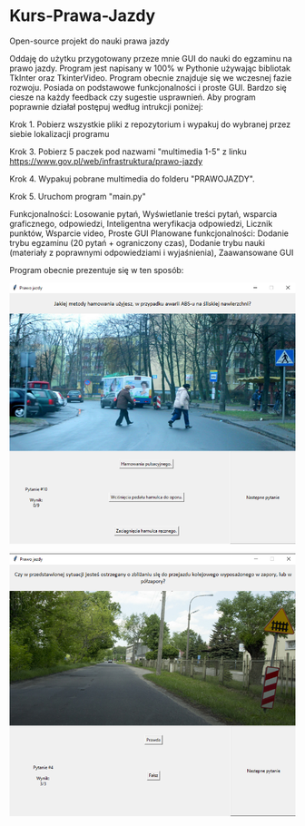 # Kurs-Prawa-Jazdy
Open-source projekt do nauki prawa jazdy

Oddaję do użytku przygotowany przeze mnie GUI do nauki do egzaminu na prawo jazdy. Program jest napisany w 100% w Pythonie używając bibliotak TkInter oraz TkinterVideo. Program obecnie znajduje się we wczesnej fazie rozwoju. Posiada on podstawowe funkcjonalności i proste GUI. Bardzo się ciesze na każdy feedback czy sugestie usprawnień. Aby program poprawnie działał postępuj według intrukcji poniżej:


Krok 1.
Pobierz wszystkie pliki z repozytorium i wypakuj do wybranej przez siebie lokalizacji programu

Krok 3.
Pobierz 5 paczek pod nazwami "multimedia 1-5" z linku https://www.gov.pl/web/infrastruktura/prawo-jazdy

Krok 4.
Wypakuj pobrane multimedia do folderu "PRAWOJAZDY". 

Krok 5.
Uruchom program "main.py"




Funkcjonalności:
Losowanie pytań, Wyświetlanie treści pytań, wsparcia graficznego, odpowiedzi, Inteligentna weryfikacja odpowiedzi, Licznik punktów, Wsparcie video, Proste GUI
Planowane funkcjonalności:
Dodanie trybu egzaminu (20 pytań + ograniczony czas), Dodanie trybu nauki (materiały z poprawnymi odpowiedziami i wyjaśnienia), Zaawansowane GUI



Program obecnie prezentuje się w ten sposób:

![alt text](https://github.com/Gebiqs/Kurs-Prawa-Jazdy/blob/main/Podgl%C4%85d_3.png)

![alt text](https://github.com/Gebiqs/Kurs-Prawa-Jazdy/blob/main/Podgl%C4%85d_1.png)

